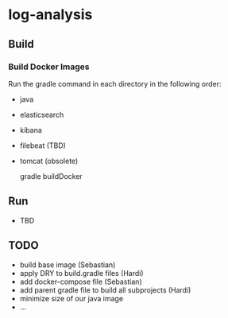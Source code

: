 # log-analysis

## Build

### Build Docker Images  

Run the gradle command in each directory in the following order:

* java
* elasticsearch
* kibana
* filebeat (TBD)
* tomcat (obsolete)

  gradle buildDocker

## Run

* TBD

## TODO

* build base image (Sebastian)
* apply DRY to build.gradle files (Hardi)
* add docker-compose file (Sebastian)
* add parent gradle file to build all subprojects (Hardi)
* minimize size of our java image
* ...
